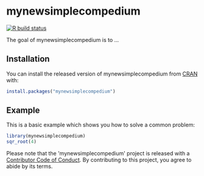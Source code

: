 
# mynewsimplecompedium

<!-- badges: start -->
[![R build status](https://github.com/XiaoluQianUW/DATA-598-WI20-week-7/workflows/R-CMD-check/badge.svg)](https://github.com/XiaoluQianUW/DATA-598-WI20-week-7/actions)
<!-- badges: end -->

The goal of mynewsimplecompedium is to ...

## Installation

You can install the released version of mynewsimplecompedium from [CRAN](https://CRAN.R-project.org) with:

``` r
install.packages("mynewsimplecompedium")
```

## Example

This is a basic example which shows you how to solve a common problem:

``` r
library(mynewsimplecompedium)
sqr_root(4)
```
Please note that the 'mynewsimplecompedium' project is released with a [Contributor Code of Conduct](CODE_OF_CONDUCT.md). By contributing to this project, you agree to abide by its terms.
